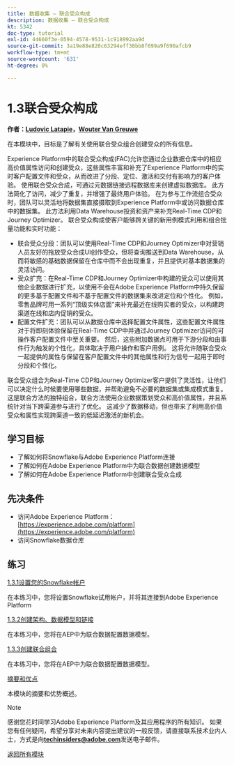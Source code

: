 ```yaml
---
title: 数据收集 — 联合受众构成
description: 数据收集 — 联合受众构成
kt: 5342
doc-type: tutorial
exl-id: 44660f3e-0594-4578-9531-1c918992aa9d
source-git-commit: 3a19e88e820c63294eff38bb8f699a9f690afcb9
workflow-type: tm+mt
source-wordcount: '631'
ht-degree: 0%

---
```


# 1.3联合受众构成

**作者：[Ludovic Latapie](https://www.linkedin.com/in/ludoviclatapie/)，[Wouter Van Greuwe](https://www.linkedin.com/in/woutervangeluwe/)**

在本模块中，目标是了解有关使用联合受众组合创建受众的所有信息。

Experience Platform中的联合受众构成(FAC)允许您通过企业数据仓库中的相应高价值属性访问和创建受众，这些属性丰富和补充了Experience Platform中的实时客户配置文件和受众，从而改进了分段、定位、激活和交付有影响力的客户体验。 使用联合受众合成，可通过元数据链接远程数据库来创建虚拟数据库。 此方法简化了访问，减少了重复，并增强了最终用户体验。 在为参与工作流组合受众时，团队可以灵活地将数据集直接摄取到Experience Platform中或访问数据仓库中的数据集。 此方法利用Data Warehouse投资和资产来补充Real-Time CDP和Journey Optimizer。 联合受众构成使客户能够跨关键的新用例模式利用和组合批量功能和实时功能：

- 联合受众分段：团队可以使用Real-Time CDP和Journey Optimizer中对营销人员友好的拖放受众合成UI创作受众，但将查询推送到Data Warehouse，从而将敏感的基础数据保留在仓库中而不会出现重复，并且提供对基本数据集的灵活访问。
- 受众扩充：在Real-Time CDP和Journey Optimizer中构建的受众可以使用其他企业数据进行扩充，以使用不会在Adobe Experience Platform中持久保留的更多基于配置文件和不基于配置文件的数据集来改进定位和个性化。 例如，零售品牌可用一系列“顶级实体店面”来补充最近在线购买者的受众，以构建跨渠道在线和店内促销的受众。
- 配置文件扩充：团队可以从数据仓库中选择配置文件属性，这些配置文件属性对于将即刻体验保留在Real-Time CDP中并通过Journey Optimizer访问的可操作客户配置文件中至关重要。 然后，这些附加数据点可用于下游分段和由事件行为触发的个性化，具体取决于用户操作和客户用例。 这将允许随联合受众一起提供的属性与保留在客户配置文件中的其他属性和行为信号一起用于即时分段和个性化。

联合受众组合为Real-Time CDP和Journey Optimizer客户提供了灵活性，让他们可以决定什么时候要使用哪些数据，并帮助避免不必要的数据集或集成模式重复。 这是联合方法的独特组合，联合方法使用企业数据策划受众和高价值属性，并且系统针对当下跨渠道参与进行了优化。 这减少了数据移动，但也带来了利用高价值受众和属性实现跨渠道一致的低延迟激活的新机会。

## 学习目标

- 了解如何将Snowflake与Adobe Experience Platform连接
- 了解如何在Adobe Experience Platform中为联合数据创建数据模型
- 了解如何在Adobe Experience Platform中创建联合受众合成

## 先决条件

- 访问Adobe Experience Platform： [https://experience.adobe.com/platform](https://experience.adobe.com/platform)
- 访问Snowflake数据仓库

## 练习

[1.3.1设置您的Snowflake帐户](./ex1.md)

在本练习中，您将设置Snowflake试用帐户，并将其连接到Adobe Experience Platform

[1.3.2创建架构、数据模型和链接](./ex2.md)

在本练习中，您将在AEP中为联合数据配置数据模型。

[1.3.3创建联合组合](./ex3.md)

在本练习中，您将在AEP中为联合数据配置数据模型。

[摘要和优点](./summary.md)

本模块的摘要和优势概述。

>[!NOTE]
>
>感谢您花时间学习Adobe Experience Platform及其应用程序的所有知识。 如果您有任何疑问，希望分享对未来内容提出建议的一般反馈，请直接联系技术业内人士，方式是向&#x200B;**techinsiders@adobe.com**&#x200B;发送电子邮件。

[返回所有模块](../../../overview.md)
